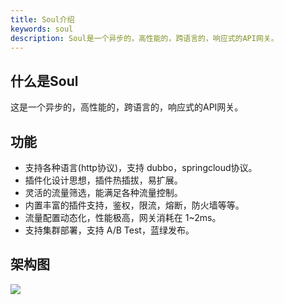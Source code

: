 ```yaml
---
title: Soul介绍
keywords: soul
description: Soul是一个异步的，高性能的，跨语言的，响应式的API网关。
---
```


## 什么是Soul

这是一个异步的，高性能的，跨语言的，响应式的API网关。

## 功能

* 支持各种语言(http协议)，支持 dubbo，springcloud协议。
* 插件化设计思想，插件热插拔，易扩展。
* 灵活的流量筛选，能满足各种流量控制。
* 内置丰富的插件支持，鉴权，限流，熔断，防火墙等等。
* 流量配置动态化，性能极高，网关消耗在 1~2ms。
* 支持集群部署，支持 A/B Test，蓝绿发布。

## 架构图

![](/img/architecture/soul-framework.png)
